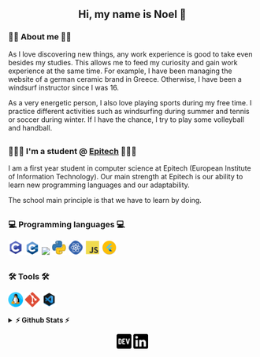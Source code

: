 <h2 align="center">Hi, my name is Noel 👋</h2>


### 🧒🏼 About me 🧒🏼

As I love discovering new things, any work experience is good to take even besides my studies.
This allows me to feed my curiosity and gain work experience at the same time. For example, I
have been managing the website of a german ceramic brand in Greece. Otherwise, I have been a
windsurf instructor since I was 16.

As a very energetic person, I also love playing sports during my free time. I practice different
activities such as windsurfing during summer and tennis or soccer during winter. If I have the
chance, I try to play some volleyball and handball.

<h2></h2>

### 👨🏼‍🎓 I'm a student @ [Epitech](https://www.epitech.eu/en/) 👨🏼‍🎓

I am a first year student in computer science at Epitech (European Institute of Information
Technology). Our main strength at Epitech is our ability to learn new programming languages and
our adaptability.

The school main principle is that we have to learn by doing.

<h2></h2>

### 💻 Programming languages 💻

<p>
<img height="30" src="https://github.com/noelvarga25/noelvarga25/blob/main/assets/C.png">
<img height="30" src="https://github.com/noelvarga25/noelvarga25/blob/main/assets/c++.png">
<img height="30" src="https://github.com/noelvarga25/noelvarga25/blob/main/assets/c#.png">
<img height="30" src="https://github.com/noelvarga25/noelvarga25/blob/main/assets/python.png">
<img height="30" src="https://github.com/noelvarga25/noelvarga25/blob/main/assets/react.png">
<img height="30" src="https://github.com/noelvarga25/noelvarga25/blob/main/assets/js.png">
<img height="30" src="https://github.com/noelvarga25/noelvarga25/blob/main/assets/flutter.png">
</p>

<h2></h2>

### 🛠️ Tools 🛠️

<p>
<img height="30" src="https://github.com/noelvarga25/noelvarga25/blob/main/assets/linux.png">
<img height="30" src="https://github.com/noelvarga25/noelvarga25/blob/main/assets/git.png">
<img height="30" src="https://github.com/noelvarga25/noelvarga25/blob/main/assets/vscode.png">
</p>

<details>
  <summary><b>⚡ Github Stats ⚡</b></summary>

<img height="180em" src="https://github-readme-stats.vercel.app/api?username=noelvarga25&count_private=true&show_icons=true&hide_border=true" height='120'/>
<img src='https://github-readme-stats.vercel.app/api/top-langs/?username=noelvarga25&layout=compact&hide_border=true' alt='github' height='120'/>
</details>

<p align='center'>
<a href="https://dev.to/noelvarga25"><img height="30" src="https://github.com/noelvarga25/noelvarga25/blob/main/assets/dev.png"></a>
<a href="https://www.linkedin.com/in/noelvarga/"><img height="30" src="https://github.com/noelvarga25/noelvarga25/blob/main/assets/linkedin.png"></a>
</p>